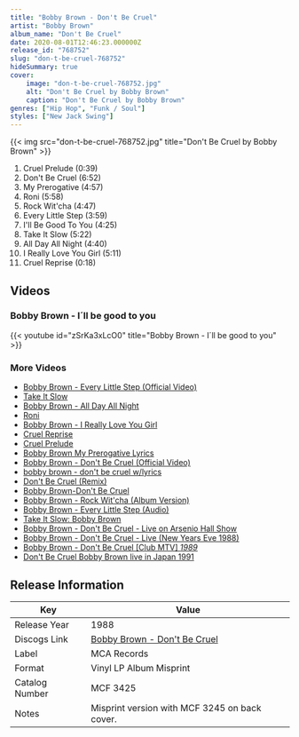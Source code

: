 ```yaml
---
title: "Bobby Brown - Don't Be Cruel"
artist: "Bobby Brown"
album_name: "Don't Be Cruel"
date: 2020-08-01T12:46:23.000000Z
release_id: "768752"
slug: "don-t-be-cruel-768752"
hideSummary: true
cover:
    image: "don-t-be-cruel-768752.jpg"
    alt: "Don't Be Cruel by Bobby Brown"
    caption: "Don't Be Cruel by Bobby Brown"
genres: ["Hip Hop", "Funk / Soul"]
styles: ["New Jack Swing"]
---
```


{{< img src="don-t-be-cruel-768752.jpg" title="Don't Be Cruel by Bobby Brown" >}}

<!-- section break -->

1. Cruel Prelude (0:39)
2. Don't Be Cruel (6:52)
3. My Prerogative (4:57)
4. Roni (5:58)
5. Rock Wit'cha (4:47)
6. Every Little Step (3:59)
7. I'll Be Good To You (4:25)
8. Take It Slow (5:22)
9. All Day All Night (4:40)
10. I Really Love You Girl (5:11)
11. Cruel Reprise (0:18)

<!-- section break -->




## Videos
### Bobby Brown - I´ll be good to you
{{< youtube id="zSrKa3xLcO0" title="Bobby Brown - I´ll be good to you" >}}<br>

### More Videos

- [Bobby Brown - Every Little Step (Official Video)](https://www.youtube.com/watch?v=P0FKzPfsxA4)
- [Take It Slow](https://www.youtube.com/watch?v=I-UOWhayTtU)
- [Bobby Brown - All Day All Night](https://www.youtube.com/watch?v=QRPH5K5kirs)
- [Roni](https://www.youtube.com/watch?v=tGySW4HMdRE)
- [Bobby Brown - I Really Love You Girl](https://www.youtube.com/watch?v=IxN5BH0IFhw)
- [Cruel Reprise](https://www.youtube.com/watch?v=PiSB3uJQMxY)
- [Cruel Prelude](https://www.youtube.com/watch?v=gab9hWIidGE)
- [Bobby Brown My Prerogative Lyrics](https://www.youtube.com/watch?v=pfzy4Kk-8b0)
- [Bobby Brown - Don't Be Cruel (Official Video)](https://www.youtube.com/watch?v=pd7dCbEfTs4)
- [bobby brown - don't be cruel w/lyrics](https://www.youtube.com/watch?v=AnUdQwabjsQ)
- [Don't Be Cruel (Remix)](https://www.youtube.com/watch?v=pv0dMWnPDpE)
- [Bobby Brown-Don't Be Cruel](https://www.youtube.com/watch?v=zkdj12XICzg)
- [Bobby Brown - Rock Wit'cha (Album Version)](https://www.youtube.com/watch?v=eI0-n3bkRno)
- [Bobby Brown - Every Little Step (Audio)](https://www.youtube.com/watch?v=EulvOcmOXzg)
- [Take It Slow: Bobby Brown](https://www.youtube.com/watch?v=S7aPwGWQqP8)
- [Bobby Brown - Don't Be Cruel - Live on Arsenio Hall Show](https://www.youtube.com/watch?v=0zce7rGRI9E)
- [Bobby Brown - Don't Be Cruel - Live (New Years Eve 1988)](https://www.youtube.com/watch?v=FhZ7USFQL6o)
- [Bobby Brown - Don't Be Cruel [Club MTV] *1989*](https://www.youtube.com/watch?v=kqmaLrpWk6Y)
- [Don't Be Cruel Bobby Brown live in Japan 1991](https://www.youtube.com/watch?v=hmrWJHVt1q8)


## Release Information
|  Key           | Value                                                |
| ---------------| ---------------------------------------------------- |
| Release Year   | 1988                                   |
| Discogs Link   | [Bobby Brown - Don't Be Cruel](https://www.discogs.com/release/768752-Bobby-Brown-Dont-Be-Cruel) |
| Label          | MCA Records |
| Format         | Vinyl LP Album Misprint |
| Catalog Number | MCF 3425 |
| Notes | Misprint version with MCF 3245 on back cover. |